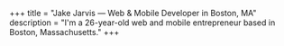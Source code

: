+++
title = "Jake Jarvis — Web & Mobile Developer in Boston, MA"
description = "I'm a 26-year-old web and mobile entrepreneur based in Boston, Massachusetts."
+++
